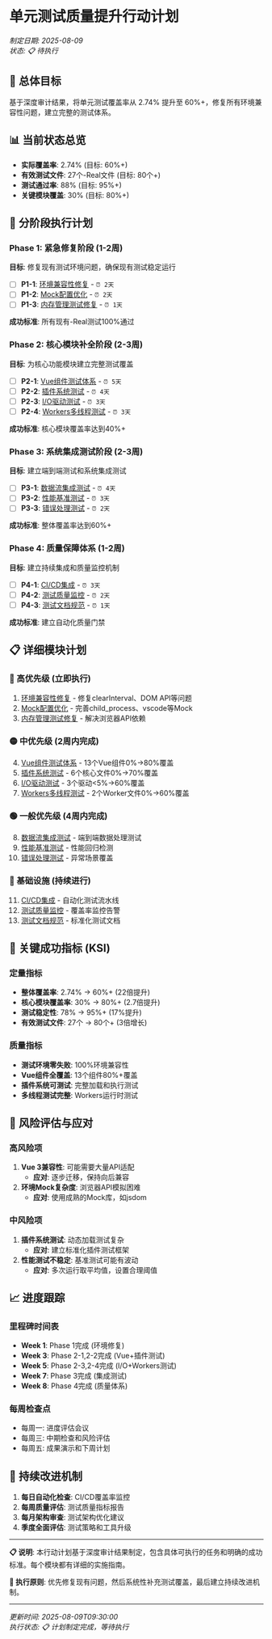 # 单元测试质量提升行动计划

*制定日期: 2025-08-09*  
*状态: 📋 待执行*

## 🎯 总体目标

基于深度审计结果，将单元测试覆盖率从 2.74% 提升至 60%+，修复所有环境兼容性问题，建立完整的测试体系。

## 📊 当前状态总览

- **实际覆盖率**: 2.74% (目标: 60%+)
- **有效测试文件**: 27个-Real文件 (目标: 80个+)
- **测试通过率**: 88% (目标: 95%+)
- **关键模块覆盖**: 30% (目标: 80%+)

## 🚀 分阶段执行计划

### Phase 1: 紧急修复阶段 (1-2周)
**目标**: 修复现有测试环境问题，确保现有测试稳定运行

- [ ] **P1-1**: [环境兼容性修复](step/01-environment-fixes.md) - `⏰ 2天`
- [ ] **P1-2**: [Mock配置优化](step/02-mock-optimization.md) - `⏰ 2天`  
- [ ] **P1-3**: [内存管理测试修复](step/03-memory-management-fix.md) - `⏰ 1天`

**成功标准**: 所有现有-Real测试100%通过

### Phase 2: 核心模块补全阶段 (2-3周)
**目标**: 为核心功能模块建立完整测试覆盖

- [ ] **P2-1**: [Vue组件测试体系](step/04-vue-component-testing.md) - `⏰ 5天`
- [ ] **P2-2**: [插件系统测试](step/05-plugin-system-testing.md) - `⏰ 4天`
- [ ] **P2-3**: [I/O驱动测试](step/06-io-driver-testing.md) - `⏰ 3天`
- [ ] **P2-4**: [Workers多线程测试](step/07-workers-testing.md) - `⏰ 3天`

**成功标准**: 核心模块覆盖率达到40%+

### Phase 3: 系统集成测试阶段 (2-3周)
**目标**: 建立端到端测试和系统集成测试

- [ ] **P3-1**: [数据流集成测试](step/08-data-flow-integration.md) - `⏰ 4天`
- [ ] **P3-2**: [性能基准测试](step/09-performance-testing.md) - `⏰ 3天`
- [ ] **P3-3**: [错误处理测试](step/10-error-handling-testing.md) - `⏰ 2天`

**成功标准**: 整体覆盖率达到60%+

### Phase 4: 质量保障体系 (1-2周)
**目标**: 建立持续集成和质量监控机制

- [ ] **P4-1**: [CI/CD集成](step/11-ci-cd-integration.md) - `⏰ 3天`
- [ ] **P4-2**: [测试质量监控](step/12-test-quality-monitoring.md) - `⏰ 2天`
- [ ] **P4-3**: [测试文档规范](step/13-test-documentation.md) - `⏰ 1天`

**成功标准**: 建立自动化质量门禁

## 📋 详细模块计划

### 🔴 高优先级 (立即执行)
1. [环境兼容性修复](step/01-environment-fixes.md) - 修复clearInterval、DOM API等问题
2. [Mock配置优化](step/02-mock-optimization.md) - 完善child_process、vscode等Mock
3. [内存管理测试修复](step/03-memory-management-fix.md) - 解决浏览器API依赖

### 🟡 中优先级 (2周内完成)  
4. [Vue组件测试体系](step/04-vue-component-testing.md) - 13个Vue组件0%→80%覆盖
5. [插件系统测试](step/05-plugin-system-testing.md) - 6个核心文件0%→70%覆盖
6. [I/O驱动测试](step/06-io-driver-testing.md) - 3个驱动<5%→60%覆盖
7. [Workers多线程测试](step/07-workers-testing.md) - 2个Worker文件0%→60%覆盖

### 🟢 一般优先级 (4周内完成)
8. [数据流集成测试](step/08-data-flow-integration.md) - 端到端数据处理测试
9. [性能基准测试](step/09-performance-testing.md) - 性能回归检测
10. [错误处理测试](step/10-error-handling-testing.md) - 异常场景覆盖

### 🔵 基础设施 (持续进行)
11. [CI/CD集成](step/11-ci-cd-integration.md) - 自动化测试流水线
12. [测试质量监控](step/12-test-quality-monitoring.md) - 覆盖率监控告警
13. [测试文档规范](step/13-test-documentation.md) - 标准化测试文档

## 🎯 关键成功指标 (KSI)

### 定量指标
- **整体覆盖率**: 2.74% → 60%+ (22倍提升)
- **核心模块覆盖率**: 30% → 80%+ (2.7倍提升)
- **测试稳定性**: 78% → 95%+ (17%提升)
- **有效测试文件**: 27个 → 80个+ (3倍增长)

### 质量指标  
- **测试环境零失败**: 100%环境兼容性
- **Vue组件全覆盖**: 13个组件80%+覆盖
- **插件系统可测试**: 完整加载和执行测试
- **多线程测试完整**: Workers运行时测试

## 🚨 风险评估与应对

### 高风险项
1. **Vue 3兼容性**: 可能需要大量API适配
   - **应对**: 逐步迁移，保持向后兼容
2. **环境Mock复杂度**: 浏览器API模拟困难
   - **应对**: 使用成熟的Mock库，如jsdom

### 中风险项
1. **插件系统测试**: 动态加载测试复杂
   - **应对**: 建立标准化插件测试框架
2. **性能测试不稳定**: 基准测试可能有波动
   - **应对**: 多次运行取平均值，设置合理阈值

## 📈 进度跟踪

### 里程碑时间表
- **Week 1**: Phase 1完成 (环境修复)
- **Week 3**: Phase 2-1,2-2完成 (Vue+插件测试)
- **Week 5**: Phase 2-3,2-4完成 (I/O+Workers测试)
- **Week 7**: Phase 3完成 (集成测试)
- **Week 8**: Phase 4完成 (质量体系)

### 每周检查点
- 每周一: 进度评估会议
- 每周三: 中期检查和风险评估
- 每周五: 成果演示和下周计划

## 🔄 持续改进机制

1. **每日自动化检查**: CI/CD覆盖率监控
2. **每周质量评估**: 测试质量指标报告
3. **每月架构审查**: 测试架构优化建议
4. **季度全面评估**: 测试策略和工具升级

---

**📋 说明**: 本行动计划基于深度审计结果制定，包含具体可执行的任务和明确的成功标准。每个模块都有详细的实施指南。

**🎯 执行原则**: 优先修复现有问题，然后系统性补充测试覆盖，最后建立持续改进机制。

---
*更新时间: 2025-08-09T09:30:00*  
*执行状态: 📋 计划制定完成，等待执行*